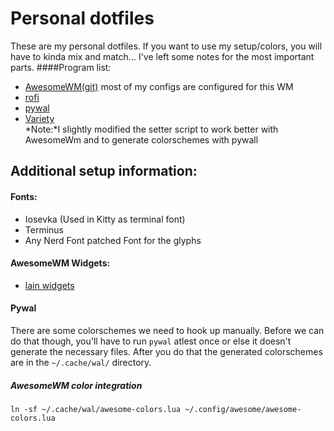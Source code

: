 # Personal dotfiles
These are my personal dotfiles. If you want to use my setup/colors, you will have to kinda mix and match... I've left some notes for the most important parts.
####Program list:

* [AwesomeWM(git)](https://awesomewm.org) most of my configs are configured for this WM <br>
* [rofi](https://github.com/davatorium/rofi)
* [pywal](https://github.com/dylanaraps/pywal) 
* [Variety](https://github.com/varietywalls/variety)<br>
*Note:*I slightly modified the setter script to work better with AwesomeWm and to generate colorschemes with pywall


## Additional setup information:
#### Fonts:
* Iosevka (Used in Kitty as terminal font)
* Terminus
* Any Nerd Font patched Font for the glyphs

#### AwesomeWM Widgets:
*	[lain widgets](https://github.com/lcpz/lain)

#### Pywal
There are some colorschemes we need to hook up manually. Before we can do that though, you'll have to run `pywal` atlest once or else it doesn't generate the necessary files. After you do that
the generated colorschemes are in the `~/.cache/wal/` directory.

##### AwesomeWM color integration
```
ln -sf ~/.cache/wal/awesome-colors.lua ~/.config/awesome/awesome-colors.lua
```
